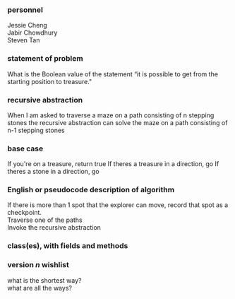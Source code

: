 ### personnel
Jessie Cheng </br>
Jabir Chowdhury </br>
Steven Tan

### statement of problem

What is the Boolean value of the statement “it is possible to get from the starting position to treasure."

### recursive abstraction
When I am asked to 
  traverse a maze on a path consisting of n stepping stones
the recursive abstraction can 
  solve the maze on a path consisting of n-1 stepping stones

### base case
If you're on a treasure, return true
If theres a treasure in a direction, go
If theres a stone in a direction, go

### English or pseudocode description of algorithm
If there is more than 1 spot that the explorer can move, record that spot as a checkpoint. <br>
Traverse one of the paths <br>
Invoke the recursive abstraction <br>

### class(es), with fields and methods

### version *n* wishlist
what is the shortest way? </br>
what are all the ways?


